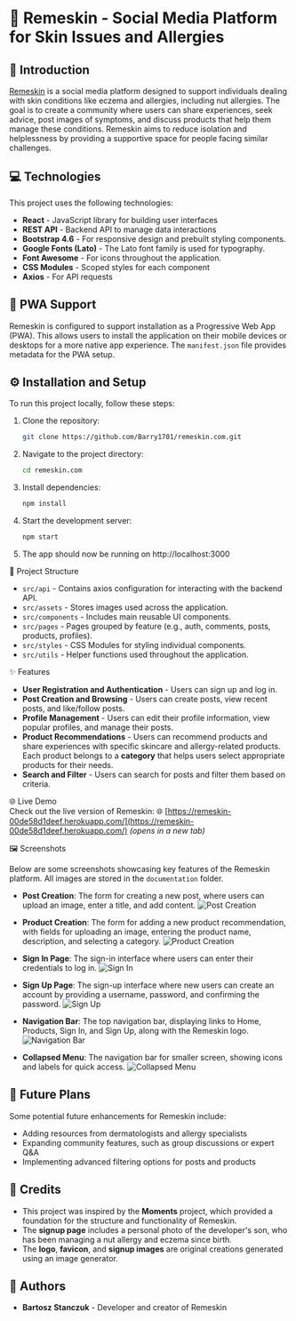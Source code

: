 # 🌿 Remeskin - Social Media Platform for Skin Issues and Allergies

## 📘 Introduction
[Remeskin](https://remeskin-00de58d1deef.herokuapp.com/) is a social media platform designed to support individuals dealing with skin conditions like eczema and allergies, including nut allergies. The goal is to create a community where users can share experiences, seek advice, post images of symptoms, and discuss products that help them manage these conditions. Remeskin aims to reduce isolation and helplessness by providing a supportive space for people facing similar challenges.

## 💻 Technologies
This project uses the following technologies:
- **React** - JavaScript library for building user interfaces
- **REST API** - Backend API to manage data interactions
- **Bootstrap 4.6** - For responsive design and prebuilt styling components.
- **Google Fonts (Lato)** - The Lato font family is used for typography.
- **Font Awesome** - For icons throughout the application.
- **CSS Modules** - Scoped styles for each component
- **Axios** - For API requests

## 📱 PWA Support
Remeskin is configured to support installation as a Progressive Web App (PWA). This allows users to install the application on their mobile devices or desktops for a more native app experience. The `manifest.json` file provides metadata for the PWA setup.


## ⚙️ Installation and Setup
To run this project locally, follow these steps:

1. Clone the repository:
    ```bash
    git clone https://github.com/Barry1701/remeskin.com.git

    ```

2. Navigate to the project directory:
    ```bash
    cd remeskin.com
    
    ```

3. Install dependencies:
    ```bash
    npm install
    
    ```

4. Start the development server:
    ```bash
    npm start

    ```

5. The app should now be running on http://localhost:3000

📁 Project Structure
- `src/api` - Contains axios configuration for interacting with the backend API.
- `src/assets` - Stores images used across the application.
- `src/components` - Includes main reusable UI components.
- `src/pages` - Pages grouped by feature (e.g., auth, comments, posts, products, profiles).
- `src/styles` - CSS Modules for styling individual components.
- `src/utils` - Helper functions used throughout the application.

✨ Features
- **User Registration and Authentication** - Users can sign up and log in.
- **Post Creation and Browsing** - Users can create posts, view recent posts, and like/follow posts.
- **Profile Management** - Users can edit their profile information, view popular profiles, and manage their posts.
- **Product Recommendations** - Users can recommend products and share experiences with specific skincare and allergy-related products. Each product belongs to a **category** that helps users select appropriate products for their needs.
- **Search and Filter** - Users can search for posts and filter them based on criteria.


🌐 Live Demo  
Check out the live version of Remeskin: 🌐 [https://remeskin-00de58d1deef.herokuapp.com/](https://remeskin-00de58d1deef.herokuapp.com/) _(opens in a new tab)_

🖼️ Screenshots

Below are some screenshots showcasing key features of the Remeskin platform. All images are stored in the `documentation` folder.

- **Post Creation**: The form for creating a new post, where users can upload an image, enter a title, and add content.
  ![Post Creation](documentation/post.png)

- **Product Creation**: The form for adding a new product recommendation, with fields for uploading an image, entering the product name, description, and selecting a category.
  ![Product Creation](documentation/product.png)

- **Sign In Page**: The sign-in interface where users can enter their credentials to log in.
  ![Sign In](documentation/signin.png)

- **Sign Up Page**: The sign-up interface where new users can create an account by providing a username, password, and confirming the password.
  ![Sign Up](documentation/signup.png)

- **Navigation Bar**: The top navigation bar, displaying links to Home, Products, Sign In, and Sign Up, along with the Remeskin logo.
  ![Navigation Bar](documentation/nav.png)

- **Collapsed Menu**: The navigation bar for smaller screen, showing icons and labels for quick access.
  ![Collapsed Menu](documentation/smaller.png)

## 🔮 Future Plans
Some potential future enhancements for Remeskin include:

- Adding resources from dermatologists and allergy specialists
- Expanding community features, such as group discussions or expert Q&A
- Implementing advanced filtering options for posts and products

## 📜 Credits

- This project was inspired by the **Moments** project, which provided a foundation for the structure and functionality of Remeskin.
- The **signup page** includes a personal photo of the developer's son, who has been managing a nut allergy and eczema since birth.
- The **logo**, **favicon**, and **signup images** are original creations generated using an image generator.


## 👤 Authors
- **Bartosz Stanczuk** - Developer and creator of Remeskin










   